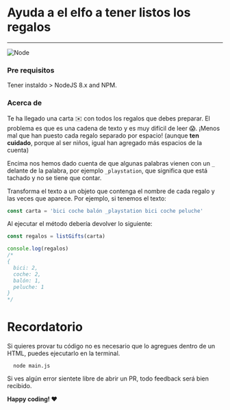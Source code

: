 # Ayuda a el elfo a tener listos los regalos 
***
  ![Node](https://img.shields.io/badge/node-%3E%3D%208.x-brightgreen.svg)

### Pre requisitos 
Tener instaldo > NodeJS 8.x and NPM.

### Acerca de 
Te ha llegado una carta ✉️ con todos los regalos que debes preparar.
El problema es que es una cadena de texto y es muy difícil de leer 😱. ¡Menos mal que han puesto cada regalo separado por espacio! (aunque **ten cuidado**, porque al ser niños, igual han agregado más espacios de la cuenta)

Encima nos hemos dado cuenta de que algunas palabras vienen con un ```_``` delante de la palabra, por ejemplo  ```_playstation```, que significa que está tachado y no se tiene que contar.

Transforma el texto a un objeto que contenga el nombre de cada regalo y las veces que aparece. Por ejemplo, si tenemos el texto:

```javascript
const carta = 'bici coche balón _playstation bici coche peluche'
```
Al ejecutar el método debería devolver lo siguiente:

```javascript
const regalos = listGifts(carta)

console.log(regalos)
/*
{
  bici: 2,
  coche: 2,
  balón: 1,
  peluche: 1
}
*/
```

# Recordatorio
Si quieres provar tu código no es necesario que lo agregues dentro de un HTML, puedes ejecutarlo en la terminal.

```shell
  node main.js
 ```

Si ves algún error sientete libre de abrir un PR, todo feedback será bien recibido.

__Happy coding! :heart:__


